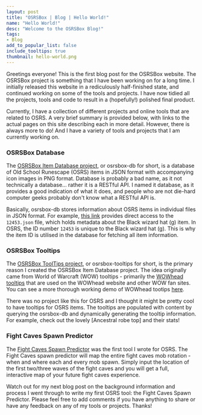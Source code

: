 ```yaml
---
layout: post
title: "OSRSBox | Blog | Hello World!"
name: "Hello World!"
desc: "Welcome to the OSRSBox Blog!"
tags:
- Blog
add_to_popular_list: false
include_tooltips: true
thumbnail: hello-world.png
---
```


Greetings everyone! This is the first blog post for the OSRSBox website. The OSRSBox project is something that I have been working on for a long time. I initially released this website in a rediculously half-finished state, and continued working on some of the tools and projects. I have now tidied all the projects, tools and code to result in a (hopefully!) polished final product. 

Currently, I have a collection of different projects and online tools that are related to OSRS. A very brief summary is provided below, with links to the actual pages on this site describing each in more detail. However, there is always more to do! And I have a variety of tools and projects that I am currently working on.

### OSRSBox Database

The [OSRSBox Item Database project]((/projects/osrsbox-db/)), or osrsbox-db for short, is a database of Old School Runescape (OSRS) items in JSON format with accompanying icon images in PNG format. Database is probably a bad name, as it not technically a database... rather it is a RESTful API. I named it database, as it provides a good indication of what it does, and people who are not die-hard computer geeks probably don't know what a RESTful API is.

Basically, osrsbox-db stores information about OSRS items in individual files in JSON format. For example, [this link](https://www.osrsbox.com/osrsbox-db/items-json/12453.json) provides direct access to the `12453.json` file, which holds metadata about the Black wizard hat (g) item. In OSRS, the ID number `12453` is unique to the Black wizard hat (g). This is why the item ID is utilised in the database for fetching all item information.

### OSRSBox Tooltips

The [OSRSBox ToolTips project](/projects/osrsbox-tooltips/), or osrsbox-tooltips for short, is the primary reason I created the OSRSBox Item Database project. The idea originally came from World of Warcraft (WOW) tooltips - primarily the [WOWhead tooltips](http://www.wowhead.com/tooltips) that are used on the WOWhead website and other WOW fan sites. You can see a more thorough working demo of WOWhead tootips [here](http://wow.zamimg.com/widgets/power/demo.html).

There was no project like this for OSRS and I thought it might be pretty cool to have tooltips for OSRS items. The tooltips are populated with content by querying the osrsbox-db and dynamically generating the tooltip information. For example, check out the lovely <span class="osrstooltip" id='21021' title='Please wait ...'>[Ancestral robe top]</span> and their stats!

### Fight Caves Spawn Predictor

The [Fight Caves Spawn Predictor](/tools/fight-caves/) was the first tool I wrote for OSRS. The Fight Caves spawn predictor will map the entire fight caves mob rotation - when and where each and every mob spawn. Simply input the location of the first two/three waves of the fight caves and you will get a full, interactive map of your future fight caves experience. 

Watch out for my next blog post on the background information and process I went through to write my first OSRS tool: the Fight Caves Spawn Predictor. Please feel free to add comments if you have anything to share or have any feedback on any of my tools or projects. Thanks!